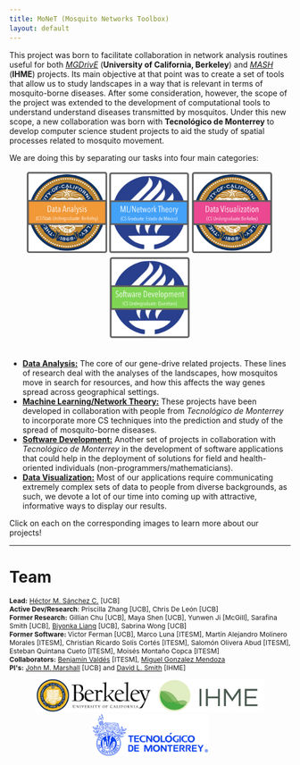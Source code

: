 ```yaml
---
title: MoNeT (Mosquito Networks Toolbox)
layout: default
---
```


This project was born to facilitate collaboration in network analysis routines useful for both [*MGDrivE*](https://marshalllab.github.io/MGDrivE/) (__University of California, Berkeley__) and [*MASH*](https://smitdave.github.io/MASH-Main/) (__IHME__) projects. Its main objective at that point was to create a set of tools that allow us to study landscapes in a way that is relevant in terms of mosquito-borne diseases. After some consideration, however, the scope of the project was extended to the development of computational tools to understand understand diseases transmitted by mosquitos. Under this new scope, a new collaboration was born with __Tecnológico de Monterrey__ to develop computer science student projects to aid the study of spatial processes related to mosquito movement.

We are doing this by separating our tasks into four main categories:

<center>
  <a href="./Berkeley.html"><img src="./media/btn_Ber.png" height="150px"></a><a href="./MachineLearning.html"><img src="./media/btn_Mex.png" height="150px"></a><a href="./DataVizQro.html"><img src="./media/btn_BerDV.png" height="150px"></a><a href="./ITESM.html"><img src="./media/btn_Qro.png" height="150px"></a><!--<a href="./EnvironmentalSensors.html"><img src="./media/btn_Leo.png" height="175px"></a>-->
</center><br>

* <a href="./Berkeley.html">__Data Analysis:__</a> The core of our gene-drive related projects. These lines of research deal with the analyses of the landscapes, how mosquitos move in search for resources, and how this affects the way genes spread across geographical settings.
* <a href="./MachineLearning.html">__Machine Learning/Network Theory:__</a> These projects have been developed in collaboration with people from _Tecnológico de Monterrey_ to incorporate more CS techniques into the prediction and study of the spread of mosquito-borne diseases.
* <a href="./ITESM.html">__Software Development:__</a> Another set of projects in collaboration with _Tecnológico de Monterrey_ in the development of software applications that could help in the deployment of solutions for field and health-oriented individuals (non-programmers/mathematicians).
* <a href="./DataVizQro.html">__Data Visualization:__</a> Most of our applications require communicating extremely complex sets of data to people from diverse backgrounds, as such, we devote a lot of our time into coming up with attractive, informative ways to display our results.

Click on each on the corresponding images to learn more about our projects!

<hr>

# Team

<p style="font-size:12px">
  <b>Lead:</b> <a href="https://chipdelmal.github.io/">Héctor M. Sánchez C.</a> [UCB]<br>
  <b>Active Dev/Research</b>: Priscilla Zhang [UCB], Chris De León [UCB]<br>
  <b>Former Research:</b> Gillian Chu [UCB], Maya Shen [UCB], Yunwen Ji [McGill], Sarafina Smith  [UCB], <a href="https://www.linkedin.com/in/biyonkaliang">Biyonka Liang</a> [UCB], Sabrina Wong [UCB]<br>
  <b>Former Software: </b> Victor Ferman [UCB], Marco Luna [ITESM], Martín Alejandro Molinero Morales [ITESM], Christian Ricardo Solís Cortés [ITESM], Salomón Olivera Abud [ITESM], Esteban Quintana Cueto [ITESM], Moisés Montaño Copca [ITESM]<br>
  <b>Collaborators:</b> <a href="https://www.researchgate.net/profile/Benjamin_Valdes">Benjamín Valdés</a> [ITESM],  <a href="http://homepage.cem.itesm.mx/mgonza/">Miguel Gonzalez Mendoza</a><br>
  <b>PI's:</b> <a href="http://sph.berkeley.edu/john-marshall">John M. Marshall</a> [UCB] and <a href="http://www.healthdata.org/about/david-smith">David L. Smith</a> [IHME]
</p>

<center>
<img src="./media/berkeleyLogo.jpg" height="60px"><img src="./media/ihmeLogo.jpg" height="60px"><img src="./media/itesm.png" height="75px">
</center>
